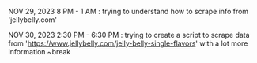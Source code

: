 NOV 29, 2023
8 PM - 1 AM : trying to understand how to scrape info from 'jellybelly.com'

NOV 30, 2023
2:30 PM - 6:30 PM : trying to create a script to scrape data from 'https://www.jellybelly.com/jelly-belly-single-flavors' with a lot more information
~break